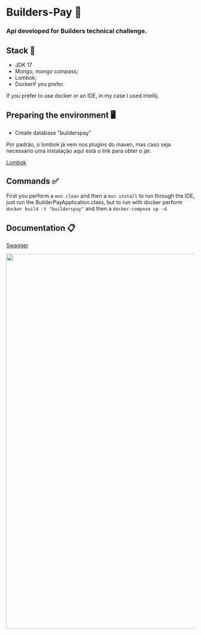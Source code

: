 <h1> Builders-Pay 🧾 </h1>

### Api developed for Builders technical challenge.

## Stack 📌
+ JDK 17
+ Mongo, mongo compass;
+ Lombok;
+ Dockerif you prefer.

If you prefer to use docker or an IDE, in my case I used intellij.

## Preparing the environment 🖥️

+ Create database "builderspay"

Por padrão, o lombok já vem nos plugins do maven, mas caso seja necessário uma instalação aqui está o link para obter o jar.
<p><a href="https://projectlombok.org/downloads/lombok.jar">Lombok</a></p>

## Commands ✅

First you perform a ```mvn clean``` and then a ```mvn install``` to run through the IDE, just run the BuilderPayApplication.class, but to run with docker perform
```docker build -t "builderspay"``` and then a ```docker-compose up -d```.

## Documentation 📋
<p><a href="http://localhost:8080/swagger-ui/index.html">Swagger</a></p>
<p align="center">
<img src="./imagens/swagger_web.png" width="1000"/>
</p>





